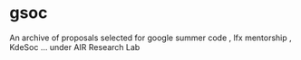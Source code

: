 # gsoc
An archive of proposals selected for google summer code , lfx mentorship , KdeSoc ... under AIR Research Lab

